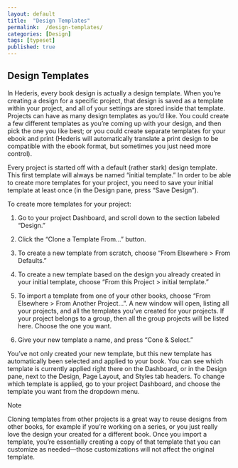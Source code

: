 ```yaml
---
layout: default
title:  "Design Templates"
permalink:  /design-templates/
categories: [Design]
tags: [typeset]
published: true
---
```


<section data-type="chapter" class="hsecchapter" data-hederis-type="hsecchapter" id="design-templates" data-pi-attrs="id: design-templates; data-tags: typeset;" role="doc-chapter" data-tags="typeset" data-author-name=" " data-book-title=" " title="Design Templates"><h1 data-hederis-type="hblkchaptitle" class="hblkchaptitle" id="pdO08SUPd">Design Templates</h1><p class="hblkp" data-hederis-type="hblkp" id="p3W0bqvQS">In Hederis, every book design is actually a design template. When you&#8217;re creating a design for a specific project, that design is saved as a template within your project, and all of your settings are stored inside that template. Projects can have as many design templates as you&#8217;d like. You could create a few different templates as you&#8217;re coming up with your design, and then pick the one you like best; or you could create separate templates for your ebook and print (Hederis will automatically translate a print design to be compatible with the ebook format, but sometimes you just need more control).</p><p class="hblkp" data-hederis-type="hblkp" id="p6lGau23r">Every project is started off with a default (rather stark) design template. This first template will always be named &#8220;initial template.&#8221; In order to be able to create more templates for your project, you need to save your initial template at least once (in the Design pane, press &#8220;Save Design&#8221;).</p><p class="hblkp" data-hederis-type="hblkp" id="pDG6LQQ0w">To create more templates for your project:</p><ol class="hwprnumlist" data-hederis-type="hwprnumlist" id="pV0ahNktI"><li class="hblkoli" data-hederis-type="hblkoli" id="liYcOT884v"><p class="hblkoli" data-hederis-type="hblklip" id="pLQGLBqD9">Go to your project Dashboard, and scroll down to the section labeled &#8220;Design.&#8221;</p></li><li class="hblkoli" data-hederis-type="hblkoli" id="liToOHyAPc"><p class="hblkoli" data-hederis-type="hblklip" id="purrKdjAJ">Click the &#8220;Clone a Template From&#8230;&#8221; button.</p></li><li class="hblkoli" data-hederis-type="hblkoli" id="liQlf0domG"><p class="hblkoli" data-hederis-type="hblklip" id="p3nsjF35d">To create a new template from scratch, choose &#8220;From Elsewhere &gt; From Defaults.&#8221;</p></li><li class="hblkoli" data-hederis-type="hblkoli" id="li8eIswxOp"><p class="hblkoli" data-hederis-type="hblklip" id="p3qxVb71W">To create a new template based on the design you already created in your initial template, choose &#8220;From this Project &gt; initial template.&#8221;</p></li><li class="hblkoli" data-hederis-type="hblkoli" id="liTNQB9gEo"><p class="hblkoli" data-hederis-type="hblklip" id="pqkCOAdhX">To import a template from one of your other books, choose &#8220;From Elsewhere &gt; From Another Project&#8230;&#8221;. A new window will open, listing all your projects, and all the templates you&#8217;ve created for your projects. If your project belongs to a group, then all the group projects will be listed here. Choose the one you want.</p></li><li class="hblkoli" data-hederis-type="hblkoli" id="lihdTPVG68"><p class="hblkoli" data-hederis-type="hblklip" id="pv5ZrJD7V">Give your new template a name, and press &#8220;Cone &amp; Select.&#8221;</p></li></ol><p class="hblkp" data-hederis-type="hblkp" id="pBiAwxobS">You&#8217;ve not only created your new template, but this new template has automatically been selected and applied to your book. You can see which template is currently applied right there on the Dashboard, or in the Design pane, next to the Design, Page Layout, and Styles tab headers. To change which template is applied, go to your project Dashboard, and choose the template you want from the dropdown menu.</p><aside class="hwprbox box" data-hederis-type="hwprbox" id="pYI6SA8x3" data-type="sidebar"><p class="hblktype" data-hederis-type="hblktype" id="psGYIWBQ4">Note</p><p class="hblkp" data-hederis-type="hblkp" id="pgkTATQgw">Cloning templates from other projects is a great way to reuse designs from other books, for example if you&#8217;re working on a series, or you just really love the design your created for a different book. Once you import a template, you&#8217;re essentially creating a copy of that template that you can customize as needed&#8212;those customizations will not affect the original template.</p></aside></section>